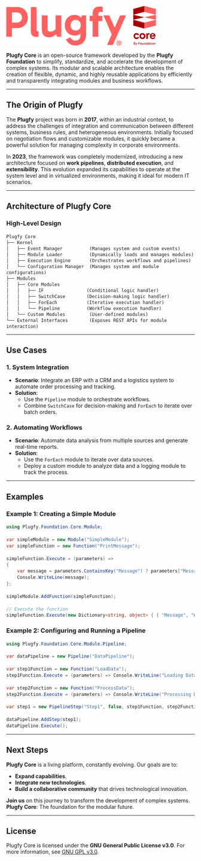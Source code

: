 ﻿ 
![logo_plugfy_core_foundation_256x55](https://raw.githubusercontent.com/PlugfyFoundation/Plugfy.Core/refs/heads/main/plugfy-core-fundation-header.png)

**Plugfy Core** is an open-source framework developed by the **Plugfy Foundation** to simplify, standardize, and accelerate the development of complex systems. 
Its modular and scalable architecture enables the creation of flexible, dynamic, and highly reusable applications by efficiently and transparently integrating modules and business workflows.

---

## **The Origin of Plugfy**
The **Plugfy** project was born in **2017**, within an industrial context, to address the challenges of integration and communication between different systems, business rules, and heterogeneous environments. 
Initially focused on negotiation flows and customizable modules, it quickly became a powerful solution for managing complexity in corporate environments.

In **2023**, the framework was completely modernized, introducing a new architecture focused on **work pipelines**, **distributed execution**, and **extensibility**. This evolution expanded its capabilities to operate at the system level and in virtualized environments, making it ideal for modern IT scenarios.

---

## **Architecture of Plugfy Core**

### **High-Level Design**

```
Plugfy Core
├── Kernel
│   ├── Event Manager          (Manages system and custom events)
│   ├── Module Loader          (Dynamically loads and manages modules)
│   ├── Execution Engine       (Orchestrates workflows and pipelines)
│   └── Configuration Manager  (Manages system and module configurations)
├── Modules
│   ├── Core Modules
│   │   ├── IF                (Conditional logic handler)
│   │   ├── SwitchCase        (Decision-making logic handler)
│   │   ├── ForEach           (Iterative execution handler)
│   │   └── Pipeline          (Workflow execution handler)
│   └── Custom Modules         (User-defined modules)
└── External Interfaces        (Exposes REST APIs for module interaction)
```

---

## **Use Cases**

### **1. System Integration**
- **Scenario**: Integrate an ERP with a CRM and a logistics system to automate order processing and tracking.
- **Solution**:
  - Use the `Pipeline` module to orchestrate workflows.
  - Combine `SwitchCase` for decision-making and `ForEach` to iterate over batch orders.

### **2. Automating Workflows**
- **Scenario**: Automate data analysis from multiple sources and generate real-time reports.
- **Solution**:
  - Use the `ForEach` module to iterate over data sources.
  - Deploy a custom module to analyze data and a logging module to track the process.

---

## **Examples**

### **Example 1: Creating a Simple Module**
```csharp
using Plugfy.Foundation.Core.Module;

var simpleModule = new Module("SimpleModule");
var simpleFunction = new Function("PrintMessage");

simpleFunction.Execute = (parameters) =>
{
    var message = parameters.ContainsKey("Message") ? parameters["Message"] : "Hello, Plugfy!";
    Console.WriteLine(message);
};

simpleModule.AddFunction(simpleFunction);

// Execute the function
simpleFunction.Execute(new Dictionary<string, object> { { "Message", "Welcome to Plugfy Core!" } });
```

### **Example 2: Configuring and Running a Pipeline**
```csharp
using Plugfy.Foundation.Core.Module.Pipeline;

var dataPipeline = new Pipeline("DataPipeline");

var step1Function = new Function("LoadData");
step1Function.Execute = (parameters) => Console.WriteLine("Loading Data...");

var step2Function = new Function("ProcessData");
step2Function.Execute = (parameters) => Console.WriteLine("Processing Data...");

var step1 = new PipelineStep("Step1", false, step1Function, step2Function);

dataPipeline.AddStep(step1);
dataPipeline.Execute();
```

---

## **Next Steps**
**Plugfy Core** is a living platform, constantly evolving. Our goals are to:
- **Expand capabilities**.
- **Integrate new technologies**.
- **Build a collaborative community** that drives technological innovation.

**Join us** on this journey to transform the development of complex systems.  
**Plugfy Core**: The foundation for the modular future.

---

## **License**
Plugfy Core is licensed under the **GNU General Public License v3.0**. For more information, see [GNU GPL v3.0](https://www.gnu.org/licenses/gpl-3.0.en.html).